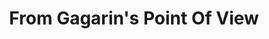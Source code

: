 ---
title: From Gagarin's Point Of View
artist: Esbjörn Svensson Trio
layout: score
permalink: /sheet-music/gargarin
musescore-uri: user/28061512/scores/6453769/s/gNMcin
youtube-uri: t2kdBtSVCig
---